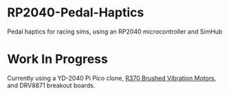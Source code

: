 # RP2040-Pedal-Haptics
Pedal haptics for racing sims, using an RP2040 microcontroller and SimHub

# Work In Progress
Currently using a YD-2040 Pi Pico clone, [R370 Brushed Vibration Motors](https://www.amazon.com/RPTCOTU-R370-Vibration-Motor-Electrodynamic/dp/B0CSYWWC28), and DRV8871 breakout boards.

